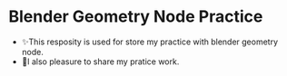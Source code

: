 # Blender Geometry Node Practice
-  ✨This resposity is used for store my practice with blender geometry node.
-  🥰I also pleasure to share my pratice work.